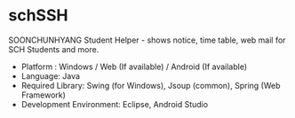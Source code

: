 # schSSH
SOONCHUNHYANG Student Helper - shows notice, time table, web mail for SCH Students and more.

 - Platform : Windows / Web (If available) / Android (If available)
 - Language: Java
 - Required Library: Swing (for Windows), Jsoup (common), Spring (Web Framework)
 - Development Environment: Eclipse, Android Studio
